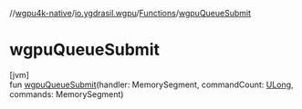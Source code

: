 //[wgpu4k-native](../../../index.md)/[io.ygdrasil.wgpu](../index.md)/[Functions](index.md)/[wgpuQueueSubmit](wgpu-queue-submit.md)

# wgpuQueueSubmit

[jvm]\
fun [wgpuQueueSubmit](wgpu-queue-submit.md)(handler: MemorySegment, commandCount: [ULong](https://kotlinlang.org/api/core/kotlin-stdlib/kotlin/-u-long/index.html), commands: MemorySegment)